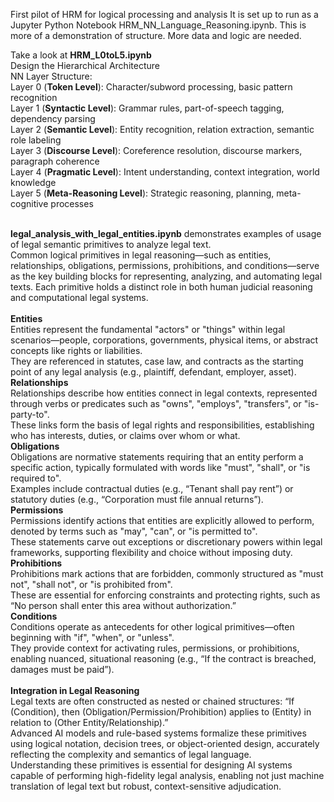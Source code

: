 First pilot of HRM for logical processing and analysis
It is set up to run as a Jupyter Python Notebook HRM_NN_Language_Reasoning.ipynb.
This is more of a demonstration of structure. More data and logic are needed.

Take a look at **HRM_L0toL5.ipynb**<br>
Design the Hierarchical Architecture<br>
NN Layer Structure:<br>
Layer 0 (**Token Level**): Character/subword processing, basic pattern recognition<br>
Layer 1 (**Syntactic Level**): Grammar rules, part-of-speech tagging, dependency parsing<br>
Layer 2 (**Semantic Level**): Entity recognition, relation extraction, semantic role labeling<br>
Layer 3 (**Discourse Level**): Coreference resolution, discourse markers, paragraph coherence<br>
Layer 4 (**Pragmatic Level**): Intent understanding, context integration, world knowledge<br>
Layer 5 (**Meta-Reasoning Level**): Strategic reasoning, planning, meta-cognitive processes<br>
<br>


**legal_analysis_with_legal_entities.ipynb** demonstrates examples of usage of legal semantic primitives to analyze legal text.<br>
Common logical primitives in legal reasoning—such as entities, relationships, obligations, permissions, prohibitions, and conditions—serve as the key building blocks for representing, analyzing, and automating legal texts. Each primitive holds a distinct role in both human judicial reasoning and computational legal systems.<br>
<br>
**Entities**<br>
Entities represent the fundamental "actors" or "things" within legal scenarios—people, corporations, governments, physical items, or abstract concepts like rights or liabilities.<br>
They are referenced in statutes, case law, and contracts as the starting point of any legal analysis (e.g., plaintiff, defendant, employer, asset).<br>
**Relationships**<br>
Relationships describe how entities connect in legal contexts, represented through verbs or predicates such as "owns", "employs", "transfers", or "is-party-to".<br>
These links form the basis of legal rights and responsibilities, establishing who has interests, duties, or claims over whom or what.<br>
**Obligations**<br>
Obligations are normative statements requiring that an entity perform a specific action, typically formulated with words like "must", "shall", or "is required to".<br>
Examples include contractual duties (e.g., “Tenant shall pay rent”) or statutory duties (e.g., “Corporation must file annual returns”).<br>
**Permissions**<br>
Permissions identify actions that entities are explicitly allowed to perform, denoted by terms such as "may", "can", or "is permitted to".<br>
These statements carve out exceptions or discretionary powers within legal frameworks, supporting flexibility and choice without imposing duty.<br>
**Prohibitions**<br>
Prohibitions mark actions that are forbidden, commonly structured as "must not", "shall not", or "is prohibited from".<br>
These are essential for enforcing constraints and protecting rights, such as “No person shall enter this area without authorization.”<br>
**Conditions**<br>
Conditions operate as antecedents for other logical primitives—often beginning with "if", "when", or "unless".<br>
They provide context for activating rules, permissions, or prohibitions, enabling nuanced, situational reasoning (e.g., “If the contract is breached, damages must be paid”).<br>
<br>**Integration in Legal Reasoning**<br>
Legal texts are often constructed as nested or chained structures: “If (Condition), then (Obligation/Permission/Prohibition) applies to (Entity) in relation to (Other Entity/Relationship).”<br>
Advanced AI models and rule-based systems formalize these primitives using logical notation, decision trees, or object-oriented design, accurately reflecting the complexity and semantics of legal language.<br>
Understanding these primitives is essential for designing AI systems capable of performing high-fidelity legal analysis, enabling not just machine translation of legal text but robust, context-sensitive adjudication.<br>


